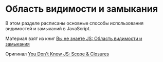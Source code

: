 # Область видимости и замыкания

В этом разделе расписаны основные способы использования видимостей и замыканий в JavaScript.

Материал взят из книг [Вы не знаете JS: Область видимости и замыкания](https://github.com/azat-io/you-dont-know-js-ru/blob/master/scope%20%26%20closures/README.md#Вы-не-знаете-js-Область-видимости-и-замыкания)

Оригинал [You Don't Know JS: Scope & Closures](https://github.com/getify/You-Dont-Know-JS/blob/2nd-ed/scope-closures/README.md)

 